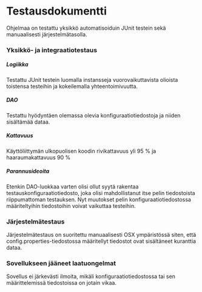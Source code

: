 # Testausdokumentti

Ohjelmaa on testattu yksikkö automatisoiduin JUnit testein sekä manuaalisesti järjestelmätasolla.

### Yksikkö- ja integraatiotestaus

##### Logiikka

Testattu JUnit testein luomalla instansseja vuorovaikuttavista olioista toistensa testeihin ja kokeilemalla yhteentoimivuutta.

##### DAO

Testattu hyödyntäen olemassa olevia konfiguraatiotiedostoja ja niiden sisältämää dataa.

##### Kattavuus

Käyttöliittymän ulkopuolisen koodin rivikattavuus yli 95 % ja haaraumakattavuus 90 %

##### Parannusideoita

Etenkin DAO-luokkaa varten olisi ollut syytä rakentaa testauskonfiguraatiotiedosto, joka olisi mahdollistanut itse pelin tiedostoista riippumattoman testauksen. Nyt muutokset pelin konfiguraatiotiedostossa määriteltyihin tiedostoihin voivat vaikuttaa testeihin.

### Järjestelmätestaus

Järjestelmätestaus on suoritettu manuaalisesti OSX ympäristössä siten, että config.properties-tiedostossa määritellyt tiedostot ovat sisältäneet kuranttia dataa.

### Sovellukseen jääneet laatuongelmat

Sovellus ei järkevästi ilmoita, mikäli konfiguraatiotiedostossa tai sen määrittelemissä tiedostoissa on jotain vikaa.  
